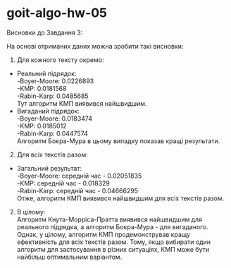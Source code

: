 # goit-algo-hw-05
Висновки до Завдання 3:

На основі отриманих даних можна зробити такі висновки:
1. Для кожного тексту окремо:
- Реальний підрядок:\
    -Boyer-Moore: 0.0226893\
    -KMP: 0.0181568\
    -Rabin-Karp: 0.0485685\
Тут алгоритм КМП виявився найшвидшим.
- Вигаданий підрядок:\
    -Boyer-Moore: 0.0183474\
    -KMP: 0.0185012\
    -Rabin-Karp: 0.0447574\
Алгоритм Боєра-Мура в цьому випадку показав кращі результати.
2. Для всіх текстів разом:
- Загальний результат:\
    -Boyer-Moore: середній час - 0.02051835\
    -KMP: середній час - 0.018329\
    -Rabin-Karp: середній час - 0.04666295\
Отже, алгоритм КМП виявився найшвидшим для всіх текстів разом.
2. В цілому:\
Алгоритм Кнута-Морріса-Пратта виявився найшвидшим для реального підрядка, а алгоритм Боєра-Мура - для вигаданого. Однак, у цілому, алгоритм КМП продемонстрував кращу ефективність для всіх текстів разом. Тому, якщо вибирати один алгоритм для застосування в різних ситуаціях, КМП може бути найбільш оптимальним варіантом.